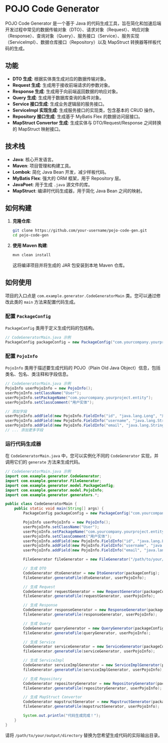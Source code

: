 # POJO Code Generator

POJO Code Generator 是一个基于 Java 的代码生成工具，旨在简化和加速后端开发过程中常见的数据传输对象（DTO）、请求对象（Request）、响应对象（Response）、查询对象（Query）、服务接口（Service）、服务实现（ServiceImpl）、数据仓库接口（Repository）以及 MapStruct 转换器等样板代码的生成。

## 功能

*   **DTO 生成**: 根据实体类生成对应的数据传输对象。
*   **Request 生成**: 生成用于接收前端请求的参数对象。
*   **Response 生成**: 生成用于向前端返回数据的响应对象。
*   **Query 生成**: 生成用于数据库查询的条件对象。
*   **Service 接口生成**: 生成业务逻辑层的服务接口。
*   **ServiceImpl 实现生成**: 生成服务接口的实现类，包含基本的 CRUD 操作。
*   **Repository 接口生成**: 生成基于 MyBatis Flex 的数据访问层接口。
*   **MapStruct Convertor 生成**: 生成实体与 DTO/Request/Response 之间转换的 MapStruct 映射接口。

## 技术栈

*   **Java**: 核心开发语言。
*   **Maven**: 项目管理和构建工具。
*   **Lombok**: 简化 Java Bean 开发，减少样板代码。
*   **MyBatis Flex**: 强大的 ORM 框架，用于 Repository 层。
*   **JavaPoet**: 用于生成 `.java` 源文件的库。
*   **MapStruct**: 编译时代码生成器，用于简化 Java Bean 之间的映射。

## 如何构建

1.  **克隆仓库**:
    ```bash
    git clone https://github.com/your-username/pojo-code-gen.git
    cd pojo-code-gen
    ```
2.  **使用 Maven 构建**:
    ```bash
    mvn clean install
    ```
    这将编译项目并将生成的 JAR 包安装到本地 Maven 仓库。

## 如何使用

项目的入口点是 `com.example.generator.CodeGeneratorMain` 类。您可以通过修改此类的 `main` 方法来配置代码生成。

### 配置 `PackageConfig`

`PackageConfig` 类用于定义生成代码的包结构。

```java
// CodeGeneratorMain.java 示例
PackageConfig packageConfig = new PackageConfig("com.yourcompany.yourproject");
```

### 配置 `PojoInfo`

`PojoInfo` 类用于描述要生成代码的 POJO（Plain Old Java Object）信息，包括类名、包名、类注释和字段信息。

```java
// CodeGeneratorMain.java 示例
PojoInfo userPojoInfo = new PojoInfo();
userPojoInfo.setClassName("User");
userPojoInfo.setPackageName("com.yourcompany.yourproject.entity");
userPojoInfo.setClassComment("用户实体");

// 添加字段
userPojoInfo.addField(new PojoInfo.FieldInfo("id", "java.lang.Long", "用户ID", true));
userPojoInfo.addField(new PojoInfo.FieldInfo("username", "java.lang.String", "用户名"));
userPojoInfo.addField(new PojoInfo.FieldInfo("email", "java.lang.String", "邮箱"));
// ... 添加更多字段
```

### 运行代码生成器

在 `CodeGeneratorMain.java` 中，您可以实例化不同的 `CodeGenerator` 实现，并调用它们的 `generate` 方法来生成代码。

```java
// CodeGeneratorMain.java 示例
import com.example.generator.CodeGenerator;
import com.example.generator.FileGenerator;
import com.example.generator.model.PackageConfig;
import com.example.generator.model.PojoInfo;
import com.example.generator.generators.*;

public class CodeGeneratorMain {
    public static void main(String[] args) {
        PackageConfig packageConfig = new PackageConfig("com.yourcompany.yourproject");

        PojoInfo userPojoInfo = new PojoInfo();
        userPojoInfo.setClassName("User");
        userPojoInfo.setPackageName("com.yourcompany.yourproject.entity");
        userPojoInfo.setClassComment("用户实体");
        userPojoInfo.addField(new PojoInfo.FieldInfo("id", "java.lang.Long", "用户ID", true));
        userPojoInfo.addField(new PojoInfo.FieldInfo("username", "java.lang.String", "用户名"));
        userPojoInfo.addField(new PojoInfo.FieldInfo("email", "java.lang.String", "邮箱"));

        FileGenerator fileGenerator = new FileGenerator("/path/to/your/output/directory"); // 指定输出目录

        // 生成 DTO
        CodeGenerator dtoGenerator = new DtoGenerator(packageConfig);
        fileGenerator.generateFile(dtoGenerator, userPojoInfo);

        // 生成 Request
        CodeGenerator requestGenerator = new RequestGenerator(packageConfig);
        fileGenerator.generateFile(requestGenerator, userPojoInfo);

        // 生成 Response
        CodeGenerator responseGenerator = new ResponseGenerator(packageConfig);
        fileGenerator.generateFile(responseGenerator, userPojoInfo);

        // 生成 Query
        CodeGenerator queryGenerator = new QueryGenerator(packageConfig);
        fileGenerator.generateFile(queryGenerator, userPojoInfo);

        // 生成 Service
        CodeGenerator serviceGenerator = new ServiceGenerator(packageConfig);
        fileGenerator.generateFile(serviceGenerator, userPojoInfo);

        // 生成 ServiceImpl
        CodeGenerator serviceImplGenerator = new ServiceImplGenerator(packageConfig);
        fileGenerator.generateFile(serviceImplGenerator, userPojoInfo);

        // 生成 Repository
        CodeGenerator repositoryGenerator = new RepositoryGenerator(packageConfig);
        fileGenerator.generateFile(repositoryGenerator, userPojoInfo);

        // 生成 MapStruct Convertor
        CodeGenerator mapstructGenerator = new MapstructGenerator(packageConfig);
        fileGenerator.generateFile(mapstructGenerator, userPojoInfo);

        System.out.println("代码生成完成！");
    }
}
```

请将 `/path/to/your/output/directory` 替换为您希望生成代码的实际输出目录。